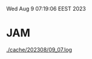Wed Aug  9 07:19:06 EEST 2023
# JAM
<a href='./cache/202308/09_07.log'>./cache/202308/09_07.log</a>
